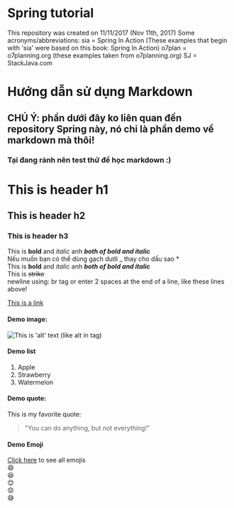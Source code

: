 ﻿# Spring tutorial
This repository was created on 11/11/2017 (Nov 11th, 2017)
Some acronyms/abbreviations:
sia = Spring In Action (These examples that begin with 'sia' were based on this book: Spring In Action)
o7plan = o7planning.org (these examples taken from o7planning.org)
SJ = StackJava.com

# Hướng dẫn sử dụng Markdown
## CHÚ Ý: phần dưới đây ko liên quan đến repository Spring này, nó chỉ là phần demo về markdown mà thôi!
### Tại đang rảnh nên test thử để học markdown :)

# This is header h1
## This is header h2
### This is header h3

This is **bold** and *italic* anh ***both of bold and italic*** <br/>
Nếu muốn bạn có thể dùng gạch dưới _ thay cho dấu sao *  
This is __bold__ and _italic_ anh ___both of bold and italic___<br>
This is ~~strike~~  
newline using: br tag or enter 2 spaces at the end of a line, like these lines above!

[This is a link](https://www.google.com.vn/ "This is the title of link")

#### Demo image:
![This is 'alt' text (like alt in <img> tag)](https://github-atom-io-herokuapp-com.global.ssl.fastly.net/assets/packages-0fc07ecae73a786761ada738d16ae2ff.gif)

#### Demo list
1. Apple
2. Strawberry
3. Watermelon

#### Demo quote:
This is my favorite quote:
> "You can do anything, but not everything!"

#### Demo Emoji
[Click here](https://www.webpagefx.com/tools/emoji-cheat-sheet/) to see all emojis  
:smile:  
:laughing:  
:blush:  
:worried:  
:sweat_smile:  



